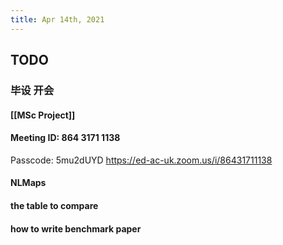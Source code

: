 ```yaml
---
title: Apr 14th, 2021
---
```


## TODO
### 毕设 开会
#### [[MSc Project]]
#### Meeting ID: 864 3171 1138
 Passcode: 5mu2dUYD
 https://ed-ac-uk.zoom.us/i/86431711138
#### NLMaps
#### the table to compare
#### how to write benchmark paper
